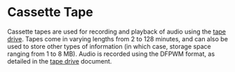 # Cassette Tape

Cassette tapes are used for recording and playback of audio using the [tape drive](../block/tape_drive.md). Tapes come in varying lengths from 2 to 128 minutes, and can also be used to store other types of information (in which case, storage space ranging from 1 to 8 MB). Audio is recorded using the DFPWM format, as detailed in the [tape drive](../block/tape_drive.md) document. 